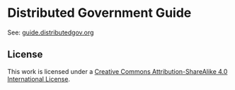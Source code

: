 # Distributed Government Guide

See: [guide.distributedgov.org](https://guide.distributedgov.org)

## License

This work is licensed under a [Creative Commons Attribution-ShareAlike 4.0 International License](https://creativecommons.org/licenses/by-sa/4.0/).
